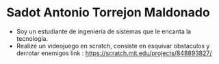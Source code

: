 # Sadot Antonio Torrejon Maldonado
- Soy un estudiante de ingeniería de sistemas que le encanta la tecnología.
- Realizé un videojuego en scratch, consiste en esquivar obstaculos y derrotar enemigos link : https://scratch.mit.edu/projects/848893827/
